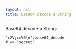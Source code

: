 ```yaml
---
layout: nil
title: Base64 decode a String
---
```


Base64 decode a String:

    "c2VjcmV0\n".base64_decode
    # => "secret"

